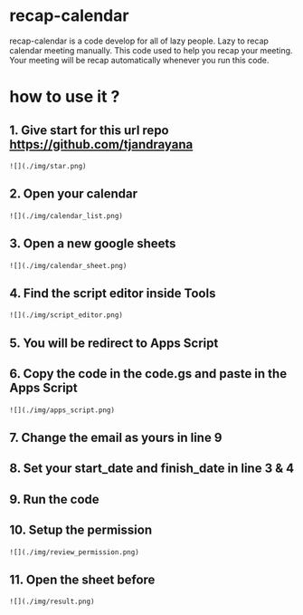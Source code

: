 # recap-calendar

recap-calendar is a code develop for all of lazy people. Lazy to recap calendar meeting manually. This code used to help you recap your meeting. Your meeting will be recap automatically whenever you run this code.


# how to use it ?

## 1. Give start for this url repo https://github.com/tjandrayana
    ![](./img/star.png)

## 2. Open your calendar 

    ![](./img/calendar_list.png) 

## 3. Open a new google sheets

    ![](./img/calendar_sheet.png)

## 4. Find the script editor inside Tools
    
    ![](./img/script_editor.png)

## 5. You will be redirect to Apps Script

## 6. Copy the code in the code.gs and paste in the Apps Script
    
    ![](./img/apps_script.png)

## 7. Change the email as yours in line 9

## 8. Set your start_date and finish_date in line 3 & 4

## 9. Run the code 

## 10. Setup the permission

    ![](./img/review_permission.png)

## 11. Open the sheet before

    ![](./img/result.png)
